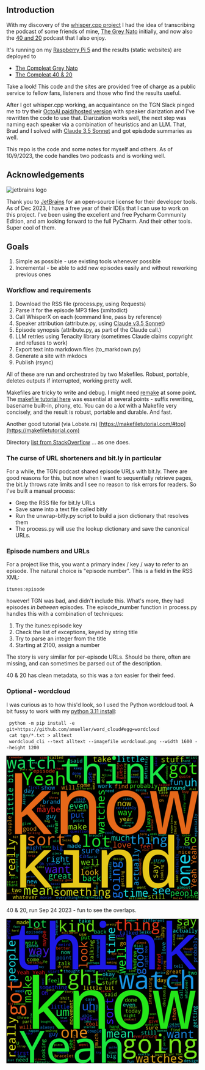 ## Introduction

With my discovery of the [whisper.cpp project](https://github.com/ggerganov/whisper.cpp)
I had the idea of transcribing the podcast of some friends of mine, 
[The Grey Nato](https://thegreynato.com/) initially, and now also the [40 and 20](https://watchclicker.com/4020-the-watch-clicker-podcast/) podcast that I also enjoy.

It's running on my [Raspberry Pi 5](https://www.raspberrypi.com/products/raspberry-pi-5/) and the results (static websites) are deployed to

- [The Compleat Grey Nato](https://tgn.phfactor.net/)
- [The Compleat 40 & 20](https://wcl.phfactor.net/)

Take a look! This code and the sites are provided free of charge as a public service to fellow fans, listeners and those who
find the results useful.

After I got whisper.cpp working, an acquaintance on the TGN Slack pinged me to try their [OctoAI paid/hosted version](https://octoml.ai/models/whisper/) 
with speaker diarization and I've rewritten the code to use that. Diarization works well, the next step was naming each 
speaker via a combination of heuristics and an LLM. That, Brad and I solved with [Claude 3.5 Sonnet](https://ultracrepidarian.phfactor.net/2024/07/20/llms-can-solve-hard-problem/) and got episdode summaries as well.

This repo is the code and some notes for myself and others. As of 10/9/2023, the code handles two podcasts and is working 
well. 

## Acknowledgements

![jetbrains logo](https://resources.jetbrains.com/storage/products/company/brand/logos/jb_beam.png)

Thank you to [JetBrains](https://jb.gg/OpenSourceSupport) for an open-source license for their developer tools. As of
Dec 2023, I have a free year of their IDEs that I can use to work on this project. I've been using the excellent and 
free Pycharm Community Edition, and am looking forward to the full PyCharm. And their other tools. Super cool of them.

## Goals

1. Simple as possible - use existing tools whenever possible
2. Incremental - be able to add new episodes easily and without reworking previous ones

### Workflow and requirements

1. Download the RSS file (process.py, using Requests)
2. Parse it for the episode MP3 files (xmltodict)
4. Call WhisperX on each (command line, pass by reference)
5. Speaker attribution (attribute.py, using [Claude v3.5 Sonnet](https://www.anthropic.com/news/claude-3-family))
6. Episode synopsis (attribute.py, as part of the Claude call.)
7. LLM retries using Tenacity library (sometimes Claude claims copyright and refuses to work)
5. Export text into markdown files (to_markdown.py)
6. Generate a site with mkdocs
7. Publish (rsync)

All of these are run and orchestrated by two Makefiles. Robust, portable, deletes
outputs if interrupted, working pretty well. 

Makefiles are tricky to write and debug. I might need [remake](https://remake.readthedocs.io/en/latest/) at some point. The [makefile tutorial here](https://makefiletutorial.com/) was essential at several points - suffix rewriting, basename built-in, phony, etc. You can do a _lot_ with a Makefile very concisely, and the result is robust, portable and durable. And fast.

Another good tutorial (via Lobste.rs) [https://makefiletutorial.com/#top](https://makefiletutorial.com)

Directory [list from StackOverflow](https://stackoverflow.com/questions/13897945/wildcard-to-obtain-list-of-all-directories) ... as one does.

### The curse of URL shorteners and bit.ly in particular

For a while, the TGN podcast shared episode URLs with bit.ly. There are good reasons for this, but now when I want to 
sequentially retrieve pages, the bit.ly throws rate limits and I see no reason to risk errors for readers. So I've 
built a manual process:

- Grep the RSS file for bit.ly URLs
- Save same into a text file called bitly
- Run the unwrap-bitly.py script to build a json dictionary that resolves them
- The process.py will use the lookup dictionary and save the canonical URLs.

### Episode numbers and URLs

For a project like this, you want a primary index / key / way to refer to an episode. The natural choice is "episode number". This is a field in the RSS XML:

    itunes:episode

however! TGN was bad, and didn't include this. What's more, they had episodes _in between_ episodes. The episode_number
function in process.py handles this with a combination of techniques:

1. Try the itunes:episode key
2. Check the list of exceptions, keyed by string title
3. Try to parse an integer from the title
4. Starting at 2100, assign a number

The story is very similar for per-episode URLs. Should be there, often are missing, and can sometimes be parsed out of the description.

40 & 20 has clean metadata, so this was a _ton_ easier for their feed.

### Optional - wordcloud

I was curious as to how this'd look, so I used the Python wordcloud tool. A bit fussy
to work with my [python 3.11 install](https://github.com/amueller/word_cloud/issues/708):

	 python -m pip install -e git+https://github.com/amueller/word_cloud#egg=wordcloud
	 cat tgn/*.txt > alltext
	 wordcloud_cli --text alltext --imagefile wordcloud.png --width 1600 --height 1200

![wordcloud](archive/wordcloud.png "TGN wordcloud")

40 & 20, run Sep 24 2023 - fun to see the overlaps.

![wordcloud_wcl](archive/wordcloud_wcl.png "40 & 20 wordcloud")
